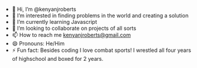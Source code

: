 - 👋 Hi, I’m @kenyanjroberts
- 👀 I’m interested in finding problems in the world and creating a solution
- 🌱 I’m currently learning Javascript
- 💞️ I’m looking to collaborate on projects of all sorts
- 📫 How to reach me kenyanjroberts@gmail.com
- 😄 Pronouns: He/Him
- ⚡ Fun fact: Besides coding I love combat sports! I wrestled all four years of highschool and boxed for 2 years.

<!---
kenyanjroberts/kenyanjroberts is a ✨ special ✨ repository because its `README.md` (this file) appears on your GitHub profile.
You can click the Preview link to take a look at your changes.
--->
